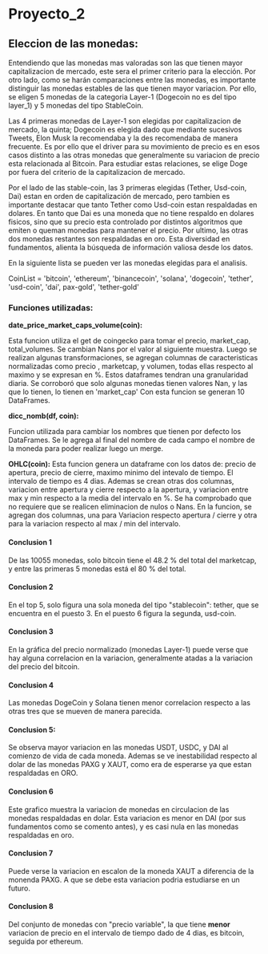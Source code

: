 # Proyecto_2

## Eleccion de las monedas:

Entendiendo que las monedas mas valoradas son las que tienen mayor capitalizacion de mercado, este sera el primer criterio para la elección. Por otro lado, como se harán comparaciones entre las monedas, es importante distinguir las monedas estables de las que tienen mayor variacion. Por ello, se eligen 5 monedas de la categoria Layer-1 (Dogecoin no es del tipo layer_1) y 5 monedas del tipo StableCoin.

Las 4 primeras monedas de Layer-1 son elegidas por capitalizacion de mercado, la quinta; Dogecoin es elegida dado que mediante sucesivos Tweets, Elon Musk la recomendaba y la des recomendaba de manera frecuente. Es por ello que el driver para su movimiento de precio es en esos casos distinto a las otras monedas que generalmente su variacion de precio esta relacionada al Bitcoin. Para estudiar estas relaciones, se elige Doge por fuera del criterio de la capitalizacion de mercado.

Por el lado de las stable-coin, las 3 primeras elegidas (Tether, Usd-coin, Dai) estan en orden de capitalización de mercado, pero tambien es importante destacar que tanto Tether como Usd-coin estan respaldadas en dolares. En tanto que Dai es una moneda que no tiene respaldo en dolares fisicos, sino que su precio esta controlado por distintos algoritmos que emiten o queman monedas para mantener el precio. Por ultimo, las otras dos monedas restantes son respaldadas en oro. Esta diversidad en fundamentos, alienta la búsqueda de información valiosa desde los datos.

En la siguiente lista se pueden ver las monedas elegidas para el analisis.

CoinList = 'bitcoin', 'ethereum', 'binancecoin', 'solana', 'dogecoin', 'tether', 'usd-coin', 'dai', pax-gold', 'tether-gold'

### Funciones utilizadas:
**date_price_market_caps_volume(coin):**

Esta funcion utiliza el get de coingecko para tomar el precio, market_cap, total_volumes. Se cambian Nans por el valor al siguiente muestra. 
Luego se realizan algunas transformaciones, se agregan columnas de caracteristicas normalizadas como precio , marketcap, y volumen, todas ellas respecto al maximo y se expresan en %. Estos dataframes tendran una granularidad diaria.
Se corroboró que solo algunas monedas tienen valores Nan, y las que lo tienen, lo tienen en 'market_cap' 
Con esta funcion se generan 10 DataFrames.

**dicc_nomb(df, coin):**

Funcion utilizada para cambiar los nombres que tienen por defecto los DataFrames. Se le agrega al final del nombre de cada campo el nombre de la moneda para poder realizar luego un merge.

**OHLC(coin):**
Esta funcion genera un dataframe con los datos de: precio de apertura, precio de cierre, maximo minimo del intevalo de tiempo. El intervalo de tiempo es 4 dias. Ademas se crean otras dos columnas, variacion entre apertura y cierre respecto a la apertura, y variacion entre max y min respecto a la media del intervalo en %.
Se ha comprobado que no requiere que se realicen eliminacion de nulos o Nans.
En la funcion, se agregan dos columnas, una para Variacion respecto apertura / cierre y otra para la variacion respecto al max / min del intervalo.





#### **Conclusion 1**

De las 10055 monedas, solo bitcoin tiene el 48.2 % del total del marketcap, y entre las primeras 5 monedas está el 80 % del total.

#### **Conclusion 2**

En el top 5, solo figura una sola moneda del tipo "stablecoin": tether, que se encuentra en el puesto 3. En el puesto 6 figura la segunda, usd-coin.

#### **Conclusion 3**

En la gráfica del precio normalizado (monedas Layer-1) puede verse que hay alguna correlacion en la variacion, generalmente atadas a la variacion del precio del bitcoin.

#### **Conclusion 4**

Las monedas DogeCoin y Solana tienen menor correlacion respecto a las otras tres que se mueven de manera parecida.

#### **Conclusion 5**:

Se observa mayor variacion en las monedas USDT, USDC, y DAI al comienzo de vida de cada moneda.
Ademas se ve inestabilidad respecto al dolar de las monedas PAXG y XAUT, como era de esperarse ya que estan respaldadas en ORO.

#### **Conclusion 6**

Este grafico muestra la variacion de monedas en circulacion de las monedas respaldadas en dolar. Esta variacion es menor en DAI (por sus fundamentos como se comento antes), y es casi nula en las monedas respaldadas en oro.

#### **Conclusion 7**

Puede verse la variacion en escalon de la moneda XAUT a diferencia de la monenda PAXG. A que se debe esta variacion podria estudiarse en un futuro.

#### **Conclusion 8**

Del conjunto de monedas con "precio variable", la que tiene **menor** variacion de precio en el intervalo de tiempo dado de 4 dias, es bitcoin, seguida por ethereum.





